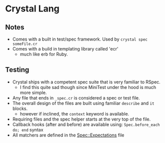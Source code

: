 # Crystal Lang

## Notes

* Comes with a built in test/spec framework. Used by `crystal spec someFile.cr`
* Comes with a build in templating library called 'ecr'
  * much like erb for Ruby.

## Testing

* Crystal ships with a competent spec suite that is very familiar to RSpec.
  * I find this quite sad though since MiniTest under the hood is much more simple.
* Any file that ends in `_spec.cr` is considered a spec or test file.
* The overall design of the files are built using familiar `describe` and `it` blocks.
  * however if inclined, the `context` keyword is available.
* Requiring files and the spec helper starts at the very top of the file.
* Callback hooks (after and before) are available using: `Spec.before_each do; end` syntax
* All matchers are defined in the [Spec::Expectations][1] file

[1]: http://crystal-lang.org/api/Spec/Expectations.html
